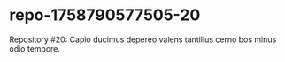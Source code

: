 # repo-1758790577505-20
Repository #20: Capio ducimus depereo valens tantillus cerno bos minus odio tempore.
